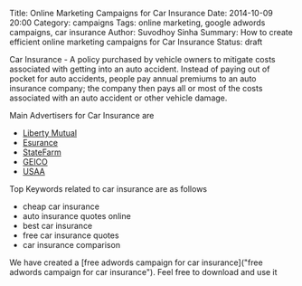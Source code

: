 Title: Online Marketing Campaigns for Car Insurance
Date: 2014-10-09 20:00
Category: campaigns
Tags: online marketing, google adwords campaigns, car insurance
Author: Suvodhoy Sinha
Summary: How to create efficient online marketing campaigns for Car Insurance
Status: draft

Car Insurance - A policy purchased by vehicle owners to mitigate costs associated with getting into an auto accident. Instead of paying out of pocket for auto accidents, people pay annual premiums to an auto insurance company; the company then pays all or most of the costs associated with an auto accident or other vehicle damage.

Main Advertisers for Car Insurance are 

- [Liberty Mutual](http://www.libertymutual.com/ "Liberty Mutual Car Insurance")
- [Esurance](http://www.esurance.com/ "Esurance Car Insurance")
- [StateFarm](https://www.statefarm.com/ "StateFarm Car Insurance")
- [GEICO](https://www.geico.com/ "GEICO Car Insurance")
- [USAA](https://www.usaa.com/ "USAA Car Insurance")

Top Keywords related to car insurance are as follows

- cheap car insurance
- auto insurance quotes online
- best car insurance
- free car insurance quotes
- car insurance comparison

We have created a [free adwords campaign for car insurance]("free adwords campaign for car insurance"). Feel free to download and use it


